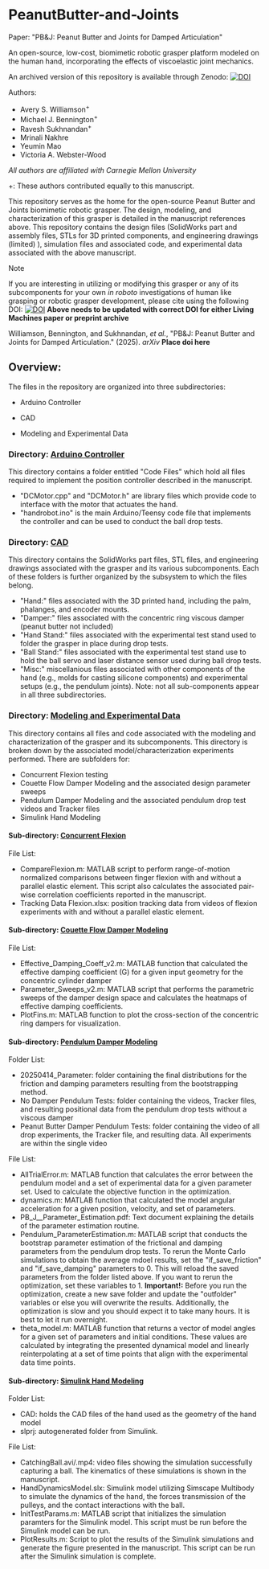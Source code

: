 # PeanutButter-and-Joints
Paper: "PB&J: Peanut Butter and Joints for Damped Articulation"

An open-source, low-cost, biomimetic robotic grasper platform modeled on the human hand, incorporating the effects of viscoelastic joint mechanics.

An archived version of this repository is available through Zenodo: [![DOI](https://zenodo.org/badge/doi/10.5281/zenodo.XXXXXXXXX.svg)]()

Authors:

* Avery S. Williamson<sup>+</sup>
* Michael J. Bennington<sup>+</sup>
* Ravesh Sukhnandan<sup>+</sup>
* Mrinali Nakhre
* Yeumin Mao
* Victoria A. Webster-Wood

<i>All authors are affiliated with Carnegie Mellon University</i>

+: These authors contributed equally to this manuscript.

This repository serves as the home for the open-source Peanut Butter and Joints biomimetic robotic grasper. The design, modeling, and characterization of this grasper is detailed in the manuscript references above. This repository contains the design files (SolidWorks part and assembly files, STLs for 3D printed components, and engineering drawings (limited) ), simulation files and associated code, and experimental data associated with the above manuscript. 

> [!NOTE]
> If you are interesting in utilizing or modifying this grasper or any of its subcomponents for your own <i>in roboto</i> investigations of human like grasping or robotic grasper development, please cite using the following DOI:
> [![DOI](https://zenodo.org/badge/doi/10.5281/zenodo.XXXXXXXXX.svg)]() 
> <b>Above needs to be updated with correct DOI for either Living Machines paper or preprint archive</b>
>
> Williamson, Bennington, and Sukhnandan, <i>et al.</i>, "PB&J: Peanut Butter and Joints for Damped Articulation." (2025). <i>arXiv</i> <b>Place doi here</b>


## Overview:

The files in the repository are organized into three subdirectories:

- Arduino Controller

- CAD

- Modeling and Experimental Data

### Directory: [Arduino Controller](https://github.com/CMU-BORG/PeanutButter-and-Joints/tree/main/Arduino%20Controller)
This directory contains a folder entitled "Code Files" which hold all files required to implement the position controller described in the manuscript. 
 - "DCMotor.cpp" and "DCMotor.h" are library files which provide code to interface with the motor that actuates the hand.
 - "handrobot.ino" is the main Arduino/Teensy code file that implements the controller and can be used to conduct the ball drop tests.
 
### Directory: [CAD](https://github.com/CMU-BORG/PeanutButter-and-Joints/tree/main/CAD)
This directory contains the SolidWorks part files, STL files, and engineering drawings associated with the grasper and its various subcomponents. Each of these folders is further organized by the subsystem to which the files belong.
 - "Hand:" files associated with the 3D printed hand, including the palm, phalanges, and encoder mounts.
 - "Damper:" files associated with the concentric ring viscous damper (peanut butter not included)
 - "Hand Stand:" files associated with the experimental test stand used to folder the grasper in place during drop tests.
 - "Ball Stand:" files associated with the experimental test stand use to hold the ball servo and laser distance sensor used during ball drop tests.
 - "Misc:" miscellanious files associated with other components of the hand (e.g., molds for casting silicone components) and experimental setups (e.g., the pendulum joints).
Note: not all sub-components appear in all three subdirectories.

### Directory: [Modeling and Experimental Data](https://github.com/CMU-BORG/PeanutButter-and-Joints/tree/main/Modeling%20and%20Experimental%20Data)
This directory contains all files and code associated with the modeling and characterization of the grasper and its subcomponents. This directory is broken down by the associated model/characterization experiments performed. There are subfolders for:
 - Concurrent Flexion testing
 - Couette Flow Damper Modeling and the associated design parameter sweeps
 - Pendulum Damper Modeling and the associated pendulum drop test videos and Tracker files
 - Simulink Hand Modeling 
 
#### Sub-directory: [Concurrent Flexion](https://github.com/CMU-BORG/PeanutButter-and-Joints/tree/main/Modeling%20and%20Experimental%20Data/Concurrent%20Flexion) 
File List:
 - CompareFlexion.m: MATLAB script to perform range-of-motion normalized comparisons between finger flexion with and without a parallel elastic element. This script also calculates the associated pair-wise correlation coefficients reported in the manuscript.
 - Tracking Data Flexion.xlsx: position tracking data from videos of flexion experiments with and without a parallel elastic element.
 
#### Sub-directory: [Couette Flow Damper Modeling](https://github.com/CMU-BORG/PeanutButter-and-Joints/tree/main/Modeling%20and%20Experimental%20Data/Couette%20Flow%20Damper%20Modeling) 
File List:
 - Effective_Damping_Coeff_v2.m: MATLAB function that calculated the effective damping coefficient (G) for a given input geometry for the concentric cylinder damper
 - Parameter_Sweeps_v2.m: MATLAB script that performs the parametric sweeps of the damper design space and calculates the heatmaps of effective damping coefficients.
 - PlotFins.m: MATLAB function to plot the cross-section of the concentric ring dampers for visualization.
 
#### Sub-directory: [Pendulum Damper Modeling](https://github.com/CMU-BORG/PeanutButter-and-Joints/tree/main/Modeling%20and%20Experimental%20Data/Pendulum%20Damper%20Modeling)
Folder List:
 - 20250414_Parameter: folder containing the final distributions for the friction and damping parameters resulting from the bootstrapping method.
 - No Damper Pendulum Tests: folder containing the videos, Tracker files, and resulting positional data from the pendulum drop tests without a viscous damper
 - Peanut Butter Damper Pendulum Tests: folder containing the video of all drop experiments, the Tracker file, and resulting data. All experiments are within the single video
 
File List:
 - AllTrialError.m: MATLAB function that calculates the error between the pendulum model and a set of experimental data for a given parameter set. Used to calculate the objective function in the optimization.
 - dynamics.m: MATLAB function that calculated the model angular acceleration for a given position, velocity, and set of parameters.
 - PB_J__Parameter_Estimation.pdf: Text document explaining the details of the parameter estimation routine.
 - Pendulum_ParameterEstimation.m: MATLAB script that conducts the bootstrap parameter estimation of the frictional and damping parameters from the pendulum drop tests. To rerun the Monte Carlo simulations to obtain the average mdoel results, set the "if_save_friction" and "if_save_damping" parameters to 0. This will reload the saved parameters from the folder listed above. If you want to rerun the optimization, set these variables to 1. <b>Important!:</b> Before you run the optimization, create a new save folder and update the "outfolder" variables or else you will overwrite the results. Additionally, the optimization is slow and you should expect it to take many hours. It is best to let it run overnight.
 - theta_model.m: MATLAB function that returns a vector of model angles for a given set of parameters and initial conditions. These values are calculated by integrating the presented dynamical model and linearly reinterpolating at a set of time points that align with the experimental data time points.
 
#### Sub-directory: [Simulink Hand Modeling](https://github.com/CMU-BORG/PeanutButter-and-Joints/tree/main/Modeling%20and%20Experimental%20Data/Simulink%20Hand%20Modeling)
Folder List:
 - CAD: holds the CAD files of the hand used as the geometry of the hand model
 - slprj: autogenerated folder from Simulink.
 
File List: 
 - CatchingBall.avi/.mp4: video files showing the simulation successfully capturing a ball. The kinematics of these simulations is shown in the manuscript.
 - HandDynamicsModel.slx: Simulink model utilizing Simscape Multibody to simulate the dynamics of the hand, the forces transmission of the pulleys, and the contact interactions with the ball.
 - InitTestParams.m: MATLAB script that initializes the simulation paramters for the Simulink model. This script must be run before the Simulink model can be run.
 - PlotResults.m: Script to plot the results of the Simulink simulations and generate the figure presented in the manuscript. This script can be run after the Simulink simulation is complete.